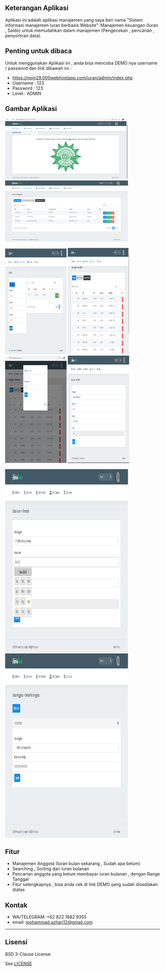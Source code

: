 ## Keterangan Aplikasi
Aplikasi ini adalah aplikasi manajemen yang saya beri nama "Sistem informasi manajemen Iuran berbasis Website".
Manajemen keuangan (Iuran , Saldo) untuk memudahkan dalam manajemen (Pengecekan , pencarian , penyortiran data).
<br>

## Penting untuk dibaca
Untuk menggunakan Aplikasi ini , anda bisa mencoba DEMO nya username / password dan link dibawah ini : 
* https://npm29.000webhostapp.com/iuran/admin/index.php
* Username : 123
* Password : 123
* Level : ADMIN

## Gambar Aplikasi
<p float="left">
  <img src="https://github.com/illusi03/Iuran_Ormas/blob/master/Screenshot/1.PNG" width="400" height="200" alt=""/>
  <img src="https://github.com/illusi03/Iuran_Ormas/blob/master/Screenshot/2.PNG" width="400" height="200" alt=""/>
  
</p>
<p float="left">
  <img src="https://github.com/illusi03/Iuran_Ormas/blob/master/Screenshot/5.PNG" width="200" height="350" alt=""/>
  <img src="https://github.com/illusi03/Iuran_Ormas/blob/master/Screenshot/6.PNG" width="200" height="350" alt=""/>
  <img src="https://github.com/illusi03/Iuran_Ormas/blob/master/Screenshot/7.PNG" width="200" height="350" alt=""/>
  <img src="https://github.com/illusi03/Iuran_Ormas/blob/master/Screenshot/8.PNG" width="200" height="350" alt=""/>
</p>
<p float="left">
  <img src="https://github.com/illusi03/Iuran_Ormas/blob/master/Screenshot/8a.PNG" width="400" height="600" alt=""/>
  <img src="https://github.com/illusi03/Iuran_Ormas/blob/master/Screenshot/9.PNG" width="400" height="600" alt=""/>
</p>


## Fitur 
* Manajemen Anggota (Iuran bulan sekarang , Sudah apa belum)
* Searching , Sorting dari Iuran bulanan
* Pencarian anggota yang belum membayar iuran bulanan , dengan Range Tanggal
* Fitur selengkapnya , bisa anda cek di link DEMO yang sudah disediakan diatas

## Kontak
* WA/TELEGRAM: +62 822 1682 9355
* email: mohammad.azhari12@gmail.com

----

## Lisensi

BSD 3-Clause License

See [LICENSE](LICENSE)
